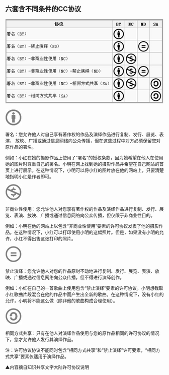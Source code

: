 ## 六套含不同条件的CC协议
![0](../../assets/execution/license_cc/00.jpg)

![0](../../assets/execution/license_cc/01.jpg)

署名：您允许他人对自己享有著作权的作品及演绎作品进行复制、发行、展览、表演、 放映、广播或通过信息网络向公众传播，但在这些过程中对方必须保留您对原作品的署名。

例如：小红在她的摄影作品上使用了“署名”的授权条款，因为她希望在他人在使用她的图片时尊重自己的署名。小明在网上找到她的摄影作品并希望在自己网站的首页上进行展示。在这种情况下，小明可以将小红的图片放在他的网站上，只要清楚地指明小红是作者即可。

![0](../../assets/execution/license_cc/02.jpg)

非商业性使用：您允许他人对您享有著作权的作品及演绎作品进行复制、发行、展览、表演、放映、广播或通过信息网络向公众传播，但仅限于非商业性目的。

例如：小明在他的网站上以包含“非商业性使用”要素的许可协议发表了他的摄影作品。在这种情况下，小红可以打印使用小明的这幅照片。但是，如果没有小明的允许，小红不得出售这张打印的照片。

![0](../../assets/execution/license_cc/03.jpg)

禁止演绎：您允许他人对您的作品原封不动地进行复制、发行、展览、表演、放映、广播或通过信息网络向公众传播，但不得进行演绎创作。

例如：小红在自己的一首歌曲上使用包含“禁止演绎”要素的许可协议。小明想截取小红歌曲片段混合在他的作品中而产生出全新的歌曲。在这种情况下，没有小红的允许，小明将不能这么做（除非他的歌曲构成合理使用）。

![0](../../assets/execution/license_cc/04.jpg)

相同方式共享：只有在他人对演绎作品使用与您的原作品相同的许可协议的情况下，您才允许他人发行其演绎作品。

注：许可协议协议不能同时包含“相同方式共享”和“禁止演绎”许可要素，“相同方式共享”要素仅适用于演绎作品。

▲内容摘自知识共享文字大陆许可协议说明
